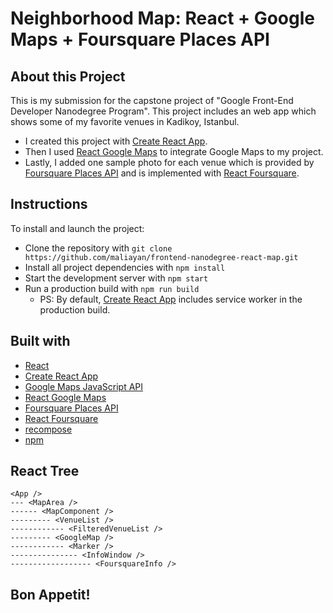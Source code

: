 # Neighborhood Map: React + Google Maps + Foursquare Places API

## About this Project

This is my submission for the capstone project of "Google Front-End Developer Nanodegree Program". This project includes an web app which shows some of my favorite venues in Kadikoy, Istanbul.

* I created this project with [Create React App](https://github.com/facebookincubator/create-react-app).
* Then I used [React Google Maps](https://github.com/tomchentw/react-google-maps) to integrate Google Maps to my project.
* Lastly, I added one sample photo for each venue which is provided by [Foursquare Places API](https://developer.foursquare.com/places-api) and is implemented with [React Foursquare](https://github.com/foursquare/react-foursquare).

## Instructions

To install and launch the project:

* Clone the repository with `git clone https://github.com/maliayan/frontend-nanodegree-react-map.git`
* Install all project dependencies with `npm install`
* Start the development server with `npm start`
* Run a production build with `npm run build`
  * PS: By default, [Create React App](https://github.com/facebookincubator/create-react-app) includes service worker in the production build.

## Built with
* [React](https://github.com/facebook/react)
* [Create React App](https://github.com/facebookincubator/create-react-app)
* [Google Maps JavaScript API](https://developers.google.com/maps/documentation/javascript/tutorial)
* [React Google Maps](https://github.com/tomchentw/react-google-maps)
* [Foursquare Places API](https://developer.foursquare.com/places-api)
* [React Foursquare](https://github.com/foursquare/react-foursquare)
* [recompose](https://github.com/acdlite/recompose)
* [npm](https://github.com/npm/cli)

## React Tree
```
<App />
--- <MapArea />
------ <MapComponent />
--------- <VenueList />
------------ <FilteredVenueList />
--------- <GoogleMap />
------------ <Marker />
--------------- <InfoWindow />
------------------ <FoursquareInfo />
```

## Bon Appetit!
